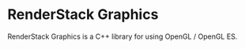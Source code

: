 RenderStack Graphics
====================

RenderStack Graphics is a C++ library for using OpenGL / OpenGL ES.
